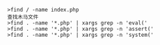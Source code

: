 	>find / -name index.php
	查找木马文件
	>find . -name '*.php' | xargs grep -n 'eval('
	>find . -name '*.php' | xargs grep -n 'assert('
	>find . -name '*.php' | xargs grep -n 'system('